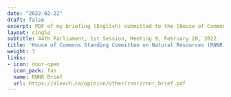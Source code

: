 ```yaml
---
date: "2022-02-22"
draft: false
excerpt: PDF of my briefing (English) submitted to the [House of Commons Standing Committee on Natural Resources (RNNR)](https://www.ourcommons.ca/DocumentViewer/en/44-1/RNNR/meeting-9/notice) for testimony on the oil and gas cap. Speaking notes (check against delivery) are [here (PDF)](https://aleach.ca/opinion/other/rnnr/rnnr_speaking.pdf).
layout: single
subtitle: 44th Parliament, 1st Session, Meeting 9, February 28, 2022.
title: 'House of Commons Standing Committee on Natural Resources (RNNR) Testimony'
weight: 3
links:
- icon: door-open
  icon_pack: fas
  name: RNNR Brief
  url: https://aleach.ca/opinion/other/rnnr/rnnr_brief.pdf
---
```

